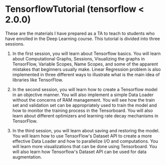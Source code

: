 # TensorflowTutorial (tensorflow < 2.0.0)
These are the materials I have prepared as a TA to teach to students who have enrolled in the Deep Learning course. 
This tutorial is divided into three sessions.
1. In the first session, you will learn about Tensorflow basics. You will learn about Computational Graphs, Sessions, Visualizing the graphs in TensorFlow, Variable Scopes, Name Scopes, and some of the apparent mistakes that beginners usually make.
Linear Regression problem is also implemented in three different ways to illustrate what is the main idea of libraries like TensorFlow.

2. In the second session, you will learn how to create a Tensorflow model in an objective manner. You will also implement a simple Data Loader without the concerns of RAM management. You will see how the train set and validation set can be appropriately used to train the model and how to monitor the training process in the Tensorboard.
You will also learn about different optimizers and learning rate decay mechanisms in TensorFlow.

3. In the third session, you will learn about saving and restoring the model. You will learn how to use TensorFlow's Dataset API to create a more effective Data Loader and how to parallelize I/O and computations. You will learn more visualizations that can be done using Tensorboard. You will also learn how Tensorflow's Dataset API can be used for data augmentation.
